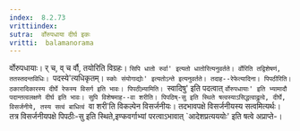 ```yaml
---
index:  8.2.73
vrittiindex: 
sutra:  र्वोरुपधाया दीर्घ इकः
vritti:  balamanorama 
---
```


र्वोरुपधायाः। र् च, व् च र्वौ, तयोरिति विग्रहः। `सिपि धातो रुर्वा' इत्यतो धातोरित्यनुवर्तते। र्वोरिति तद्विशेषणं, ततस्तदन्तविधिः। `पदस्ये'त्यधिकृतम्। `स्कोः संयोगाद्योः' इत्यतोऽन्ते इत्यनुवर्तते। तदाह--रेफेत्यादिना। पिपठीरिति। ठकारादिकारस्य दीर्घे रेफस्य विसर्ग इति भावः। पिपठीभ्र्यामिति। `स्वादिषु' इति पदत्वात् `र्वोरुपधायाः' इति भ्यामादौ पदान्तत्वलक्षणे दीर्घ इति भावः। सुपि विशेषमाह--वा शरीति। पिपठिष्-सु इति स्थिते षत्वस्याऽसिद्धत्वाद्रुत्वे, दीर्घे, विसर्जनीये, तस्य सत्वं बाधित्वं `वा शरी'ति विकल्पेन विसर्जनीयः। तदभावपक्षे विसर्जनीयस्य सत्वमित्यर्थः। तत्र विसर्जनीयपक्षे पिपठीः-सु इति स्थिते,इण्कवर्गाभ्यां परत्वाऽभावात् `आदेशप्रत्यययोः' इति षत्वे अप्राप्ते-।

